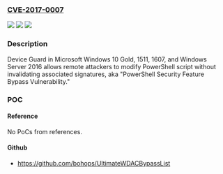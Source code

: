 ### [CVE-2017-0007](https://cve.mitre.org/cgi-bin/cvename.cgi?name=CVE-2017-0007)
![](https://img.shields.io/static/v1?label=Product&message=Device%20Guard&color=blue)
![](https://img.shields.io/static/v1?label=Version&message=n%2Fa&color=blue)
![](https://img.shields.io/static/v1?label=Vulnerability&message=Security%20Feature%20Bypass&color=brighgreen)

### Description

Device Guard in Microsoft Windows 10 Gold, 1511, 1607, and Windows Server 2016 allows remote attackers to modify PowerShell script without invalidating associated signatures, aka "PowerShell Security Feature Bypass Vulnerability."

### POC

#### Reference
No PoCs from references.

#### Github
- https://github.com/bohops/UltimateWDACBypassList

